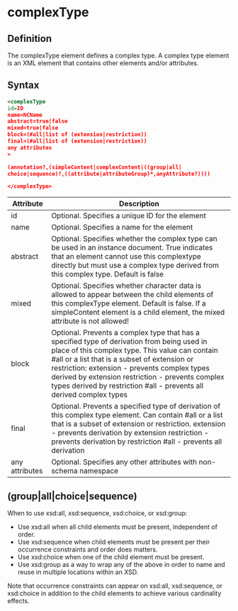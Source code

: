 # complexType

## Definition

The complexType element defines a complex type. A complex type element is an XML element that contains other elements and/or attributes.

## Syntax

```xml
<complexType
id=ID
name=NCName
abstract=true|false
mixed=true|false
block=(#all|list of (extension|restriction))
final=(#all|list of (extension|restriction))
any attributes
>

(annotation?,(simpleContent|complexContent|((group|all|
choice|sequence)?,((attribute|attributeGroup)*,anyAttribute?))))

</complexType>
```

|Attribute|Description|
|--- |--- |
|id|Optional. Specifies a unique ID for the element|
|name|Optional. Specifies a name for the element|
|abstract|Optional. Specifies whether the complex type can be used in an instance document. True indicates that an element cannot use this complextype directly but must use a complex type derived from this complex type. Default is false|
|mixed|Optional. Specifies whether character data is allowed to appear between the child elements of this complexType element. Default is false. If a simpleContent element is a child element, the mixed attribute is not allowed!|
|block|Optional. Prevents a complex type that has a specified type of derivation from being used in place of this complex type. This value can contain #all or a list that is a subset of extension or restriction: extension - prevents complex types derived by extension restriction - prevents complex types derived by restriction #all - prevents all derived complex types|
|final|Optional. Prevents a specified type of derivation of this complex type element. Can contain #all or a list that is a subset of extension or restriction. extension - prevents derivation by extension restriction - prevents derivation by restriction #all - prevents all derivation|
|any attributes|Optional. Specifies any other attributes with non-schema namespace|


## (group|all|choice|sequence)

When to use xsd:all, xsd:sequence, xsd:choice, or xsd:group:

* Use xsd:all when all child elements must be present, independent of order.
* Use xsd:sequence when child elements must be present per their occurrence constraints and order does matters.
* Use xsd:choice when one of the child element must be present.
* Use xsd:group as a way to wrap any of the above in order to name and reuse in multiple locations within an XSD.

Note that occurrence constraints can appear on xsd:all, xsd:sequence, or xsd:choice in addition to the child elements to achieve various cardinality effects.

